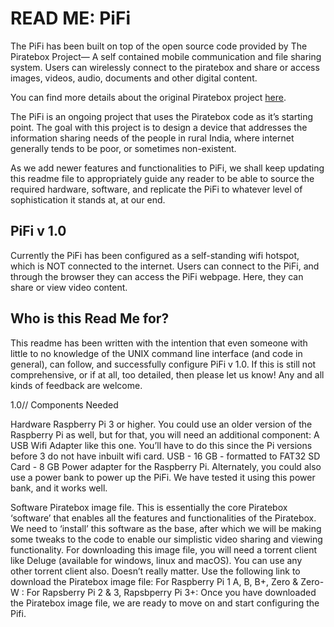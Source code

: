 # READ ME: PiFi

The PiFi has been built on top of the open source code provided by The Piratebox Project— A self contained mobile communication and file sharing system. Users can wirelessly connect to the piratebox and share or access images, videos, audio, documents and other digital content.

You can find more details about the original Piratebox project <a href="https://piratebox.cc/" target="_blank">here</a>.

The PiFi is an ongoing project that uses the Piratebox code as it’s starting point. The goal with this project is to design a device that addresses the information sharing needs of the people in rural India, where internet generally tends to be poor, or sometimes non-existent.

As we add newer features and functionalities to PiFi, we shall keep updating this readme file to appropriately guide any reader to be able to source the required hardware, software, and replicate the PiFi to whatever level of sophistication it stands at, at our end.


## PiFi v 1.0

Currently the PiFi has been configured as a self-standing wifi hotspot, which is NOT connected to the internet. Users can connect to the PiFi, and through the browser they can access the PiFi webpage. Here, they can share or view video content.

## Who is this Read Me for?

This readme has been written with the intention that even someone with little to no knowledge of the UNIX command line interface (and code in general), can follow, and successfully configure PiFi v 1.0. If this is still not comprehensive, or if at all, too detailed, then please let us know! Any and all kinds of feedback are welcome.




1.0// Components Needed

Hardware
Raspberry Pi 3 or higher.
You could use an older version of the Raspberry Pi as well, but for that, you will need an additional component: A USB Wifi Adapter like this one. 
You’ll have to do this since the Pi versions before 3 do not have inbuilt wifi card.
USB - 16 GB - formatted to FAT32
SD Card - 8 GB
Power adapter for the Raspberry Pi.
Alternately, you could also use a power bank to power up the PiFi. We have tested it using this power bank, and it works well.

Software
Piratebox image file.
This is essentially the core Piratebox ‘software’ that enables all the features and functionalities of the Piratebox. We need to ‘install’ this software as the base, after which we will be making some tweaks to the code to enable our simplistic video sharing and viewing functionality.
For downloading this image file, you will need a torrent client like Deluge (available for windows, linux and macOS). You can use any other torrent client also. Doesn’t really matter. 
Use the following link to download the Piratebox image file:
For Raspberry Pi 1 A, B, B+, Zero & Zero-W : 
For Rapsberry Pi 2 & 3, Rapsbperry Pi 3+: 
Once you have downloaded the Piratebox image file, we are ready to move on and start configuring the Pifi.
